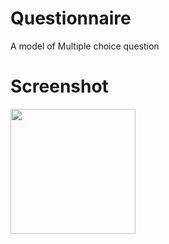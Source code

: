 # Questionnaire
A model of Multiple choice question

# Screenshot
<img src="http://drive.google.com/uc?export=view&id=1tuAeG0IxEnZ94-W0tWDnJkZDxcP82u4O" width="200">
